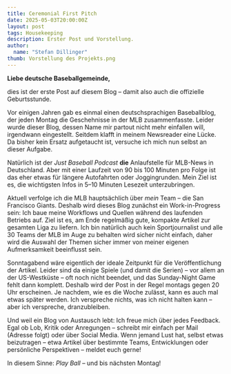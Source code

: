 ```yaml
---
title: Ceremonial First Pitch
date: 2025-05-03T20:00:00Z
layout: post
tags: Housekeeping
description: Erster Post und Vorstellung.
author:
  name: "Stefan Dillinger"
thumb: Vorstellung des Projekts.png
---
```


**Liebe deutsche Baseballgemeinde,**

dies ist der erste Post auf diesem Blog – damit also auch die offizielle Geburtsstunde.

Vor einigen Jahren gab es einmal einen deutschsprachigen Baseballblog, der jeden Montag die Geschehnisse in der MLB zusammenfasste. Leider wurde dieser Blog, dessen Name mir partout nicht mehr einfallen will, irgendwann eingestellt. Seitdem klafft in meinem Newsreader eine Lücke. Da bisher kein Ersatz aufgetaucht ist, versuche ich mich nun selbst an dieser Aufgabe.

Natürlich ist der _Just Baseball Podcast_ **die** Anlaufstelle für MLB-News in Deutschland. Aber mit einer Laufzeit von 90 bis 100 Minuten pro Folge ist das eher etwas für längere Autofahrten oder Joggingrunden. Mein Ziel ist es, die wichtigsten Infos in 5–10 Minuten Lesezeit unterzubringen.

Aktuell verfolge ich die MLB hauptsächlich über _mein_ Team – die San Francisco Giants. Deshalb wird dieses Blog zunächst ein Work-in-Progress sein: Ich baue meine Workflows und Quellen während des laufenden Betriebs auf. Ziel ist es, am Ende regelmäßig gute, kompakte Artikel zur gesamten Liga zu liefern. Ich bin natürlich auch kein Sportjournalist und alle 30 Teams der MLB im Auge zu behalten wird sicher nicht einfach, daher wird die Auswahl der Themen sicher immer von meiner eigenen Aufmerksamkeit beeinflusst sein.

Sonntagabend wäre eigentlich der ideale Zeitpunkt für die Veröffentlichung der Artikel. Leider sind da einige Spiele (und damit die Serien) – vor allem an der US-Westküste – oft noch nicht beendet, und das Sunday-Night Game fehlt dann komplett. Deshalb wird der Post in der Regel montags gegen 20 Uhr erscheinen. Je nachdem, wie es die Woche zulässt, kann es auch mal etwas später werden. Ich verspreche nichts, was ich nicht halten kann – aber ich verspreche, dranzubleiben.

Und weil ein Blog von Austausch lebt: Ich freue mich über jedes Feedback. Egal ob Lob, Kritik oder Anregungen – schreibt mir einfach per Mail (Adresse folgt) oder über Social Media. Wenn jemand Lust hat, selbst etwas beizutragen – etwa Artikel über bestimmte Teams, Entwicklungen oder persönliche Perspektiven – meldet euch gerne!

In diesem Sinne: _Play Ball_ – und bis nächsten Montag!
